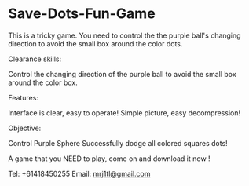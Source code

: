 # Save-Dots-Fun-Game


This is a tricky game. You need to control the the purple ball's changing direction to avoid the small box around the color dots.

Clearance skills:

Control the changing direction of the purple ball to avoid the small box around the color box.

Features:

Interface is clear, easy to operate!
Simple picture, easy decompression!


Objective:

Control Purple Sphere Successfully dodge all colored squares dots!

A game that you NEED to play, come on and download it now !

Tel: +61418450255
Email:  mrj1tl@gmail.com
